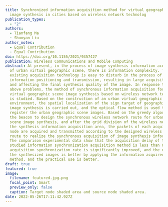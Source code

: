 ```yaml
---
title: Synchronized information acquisition method for virtual geographic scene
  image synthesis in cities based on wireless network technolog
publication_types:
  - "2"
authors:
  - Tianfang Ma
  - Shuoyan Liu
author_notes:
  - Equal Contribution
  - Equal Contribution
doi: https://doi.org/10.1155/2021/9357427
publication: Wireless Communications and Mobile Computing
abstract: At present, in the process of image synthesis information acquisition
  of urban virtual geographic scene, there is information complexity. The
  existing acquisition technology is easy to disturb in the process of
  information positioning and transmission, resulting in large acquisition delay
  and affecting the final synthesis quality of the image. In response to the
  above problems, the method of synchronous information acquisition for urban
  virtual geographic scene image synthesis based on wireless network technology
  is studied. Based on the construction of an urban virtual geographic
  environment, the spatial localization of the sign target of geographic scene
  image synthesis is carried out, and the optical flow method is used to
  register the urban geographic scene images. Based on the greedy algorithm of
  the beacon to design the synchronous wireless network route for urban virtual
  scene image synthesis, and after the grid division of the wireless network in
  the synthesis information acquisition area, the packets of each acquisition
  node are acquired and transmitted according to the designed wireless network
  route to realize the synchronous acquisition of image synthesis information.
  The comparison experimental data show that the acquisition delay of the
  studied information synchronization acquisition method is less than 0.5 s, the
  acquisition synchronization rate is significantly improved, and the quality of
  the synthesized images is better by applying the information acquired by the
  method, and the practical use is better.
draft: true
featured: true
image:
  filename: featured.jpg.png
  focal_point: Smart
  preview_only: false
  caption: Target node shaded area and source node shaded area.
date: 2022-05-26T17:11:42.927Z
---
```


